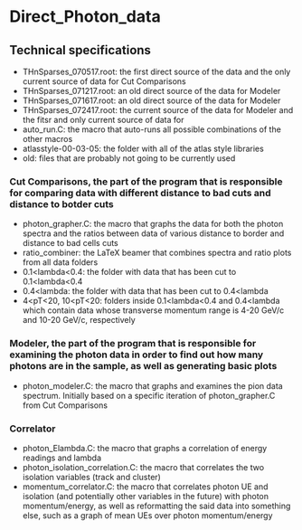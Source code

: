 # Direct_Photon_data
## Technical specifications
- THnSparses_070517.root: the first direct source of the data and the only current source of data for Cut Comparisons
- THnSparses_071217.root: an old direct source of the data for Modeler
- THnSparses_071617.root: an old direct source of the data for Modeler
- THnSparses_072417.root: the current source of the data for Modeler and the fitsr and only current source of data for 
- auto_run.C: the macro that auto-runs all possible combinations of the other macros
- atlasstyle-00-03-05: the folder with all of the atlas style libraries
- old: files that are probably not going to be currently used

### Cut Comparisons, the part of the program that is responsible for comparing data with different distance to bad cuts and distance to botder cuts
- photon_grapher.C: the macro that graphs the data for both the photon spectra and the ratios between data of various distance to border and distance to bad cells cuts
- ratio_combiner: the LaTeX beamer that combines spectra and ratio plots from all data folders
- 0.1<lambda<0.4: the folder with data that has been cut to 0.1<lambda<0.4
- 0.4<lambda: the folder with data that has been cut to 0.4<lambda
- 4<pT<20, 10<pT<20: folders inside 0.1<lambda<0.4 and 0.4<lambda which contain data whose transverse momentum range is 4-20 GeV/c and 10-20 GeV/c, respectively

### Modeler, the part of the program that is responsible for examining the photon data in order to find out how many photons are in the sample, as well as generating basic plots
- photon_modeler.C: the macro that graphs and examines the pion data spectrum. Initially based on a specific iteration of photon_grapher.C from Cut Comparisons

### Correlator
- photon_Elambda.C: the macro that graphs a correlation of energy readings and lambda
- photon_isolation_correlation.C: the macro that correlates the two isolation variables (track and cluster)
- momentum_correlator.C: the macro that correlates photon UE and isolation (and potentially other variables in the future) with photon momentum/energy, as well as reformatting the said data into something else, such as a graph of mean UEs over photon momentum/energy
